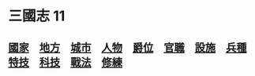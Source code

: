 # 三國志 11
## [國家](https://reganlu007.github.io/三國志11國家列表)　[地方](https://reganlu007.github.io/三國志11地方列表)　[城市](https://reganlu007.github.io/三國志11城市列表)　[人物](https://reganlu007.github.io/三國志11人物列表)　[爵位](https://reganlu007.github.io/三國志11爵位列表)　[官職](https://reganlu007.github.io/三國志11官職列表)　[設施](https://reganlu007.github.io/三國志11設施列表)　[兵種](https://reganlu007.github.io/三國志11兵種列表)　[特技](https://reganlu007.github.io/三國志11特技列表)　[科技](https://reganlu007.github.io/三國志11科技列表)　[戰法](https://reganlu007.github.io/三國志11戰法列表)　[修練](https://reganlu007.github.io/三國志11修練列表)
